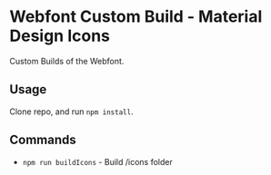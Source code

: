 # Webfont Custom Build - Material Design Icons

Custom Builds of the Webfont.

## Usage

Clone repo, and run `npm install`.

## Commands

- `npm run buildIcons` - Build /icons folder
